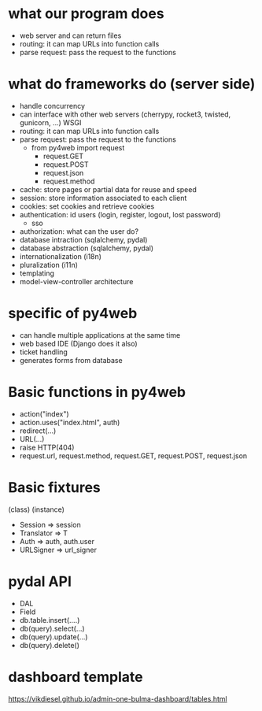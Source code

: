 
# what our program does

- web server and can return files
- routing: it can map URLs into function calls
- parse request: pass the request to the functions

# what do frameworks do (server side)

- handle concurrency
- can interface with other web servers (cherrypy, rocket3, twisted, gunicorn, ...) WSGI
- routing: it can map URLs into function calls
- parse request: pass the request to the functions
  - from py4web import request
    - request.GET
    - request.POST
    - request.json
    - request.method
- cache: store pages or partial data for reuse and speed
- session: store information associated to each client
- cookies: set cookies and retrieve cookies
- authentication: id users (login, register, logout, lost password)
  - sso
- authorization: what can the user do?
- database intraction (sqlalchemy, pydal)
- database abstraction (sqlalchemy, pydal)
- internationalization (i18n)
- pluralization (i11n)
- templating
- model-view-controller architecture

# specific of py4web

- can handle multiple applications at the same time
- web based IDE (Django does it also)
- ticket handling
- generates forms from database

# Basic functions in py4web

- action("index")
- action.uses("index.html", auth)
- redirect(...)
- URL(...)
- raise HTTP(404)
- request.url, request.method, request.GET, request.POST, request.json

# Basic fixtures

  (class)       (instance)
- Session    => session
- Translator => T
- Auth       => auth, auth.user
- URLSigner  => url_signer

# pydal API

- DAL
- Field
- db.table.insert(....)
- db(query).select(...)
- db(query).update(...)
- db(query).delete()

# dashboard template

https://vikdiesel.github.io/admin-one-bulma-dashboard/tables.html